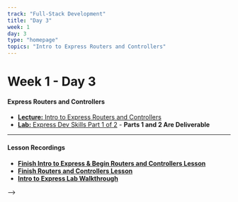 ```yaml
---
track: "Full-Stack Development"
title: "Day 3"
week: 1
day: 3
type: "homepage"
topics: "Intro to Express Routers and Controllers"
---
```



# Week 1 - Day 3

#### Express Routers and Controllers
- [**Lecture:** Intro to Express Routers and Controllers](/full-stack-development/week-1/day-3/lecture-materials/intro-to-express-routers-and-controllers/)
- [**Lab:** Express Dev Skills Part 1 of 2](/full-stack-development/week-1/day-3/labs/express-dev-skills-part-1/) - **Parts 1 and 2 Are Deliverable**


<hr>



#### Lesson Recordings

- [**Finish Intro to Express & Begin Routers and Controllers Lesson**](https://generalassembly.zoom.us/rec/share/lsdvkRq6iu5lZMFDCUtQrKLsP8LxdDu7U2WP4I7GXKVLzuQanQESkxHsA4_tS5ml.zY9vr7_YTsV9b3jI?startTime=1615385027000) 
- [**Finish Routers and Controllers Lesson**](https://generalassembly.zoom.us/rec/share/39y8N-EMOPeYT4zmcnwI2GyipSIJwIOhZe9XSP2Gn3PW6BOcreg82hl7WEZE_8ft.j-WSk4PvhQ2OyB8N?startTime=1615471362000) 
- [**Intro to Express Lab Walkthrough**](https://generalassembly.zoom.us/rec/share/lsdvkRq6iu5lZMFDCUtQrKLsP8LxdDu7U2WP4I7GXKVLzuQanQESkxHsA4_tS5ml.zY9vr7_YTsV9b3jI?startTime=1615401711000) 


-->
